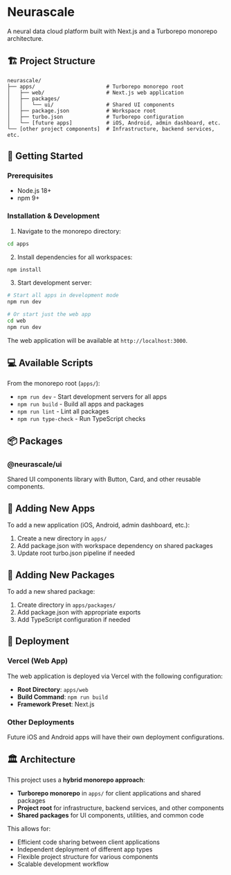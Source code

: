 # Neurascale

A neural data cloud platform built with Next.js and a Turborepo monorepo architecture.

## 🏗️ Project Structure

```
neurascale/
├── apps/                       # Turborepo monorepo root
│   ├── web/                    # Next.js web application
│   ├── packages/
│   │   └── ui/                 # Shared UI components
│   ├── package.json            # Workspace root
│   ├── turbo.json              # Turborepo configuration
│   └── [future apps]           # iOS, Android, admin dashboard, etc.
└── [other project components]  # Infrastructure, backend services, etc.
```

## 🚀 Getting Started

### Prerequisites

- Node.js 18+ 
- npm 9+

### Installation & Development

1. Navigate to the monorepo directory:
```bash
cd apps
```

2. Install dependencies for all workspaces:
```bash
npm install
```

3. Start development server:
```bash
# Start all apps in development mode
npm run dev

# Or start just the web app
cd web
npm run dev
```

The web application will be available at `http://localhost:3000`.

## 💻 Available Scripts

From the monorepo root (`apps/`):

- `npm run dev` - Start development servers for all apps
- `npm run build` - Build all apps and packages  
- `npm run lint` - Lint all packages
- `npm run type-check` - Run TypeScript checks

## 📦 Packages

### @neurascale/ui
Shared UI components library with Button, Card, and other reusable components.

## 🔧 Adding New Apps

To add a new application (iOS, Android, admin dashboard, etc.):

1. Create a new directory in `apps/`
2. Add package.json with workspace dependency on shared packages
3. Update root turbo.json pipeline if needed

## 🔧 Adding New Packages

To add a new shared package:

1. Create directory in `apps/packages/`
2. Add package.json with appropriate exports
3. Add TypeScript configuration if needed

## 🚀 Deployment

### Vercel (Web App)
The web application is deployed via Vercel with the following configuration:
- **Root Directory**: `apps/web`
- **Build Command**: `npm run build`
- **Framework Preset**: Next.js

### Other Deployments
Future iOS and Android apps will have their own deployment configurations.

## 🏛️ Architecture

This project uses a **hybrid monorepo approach**:
- **Turborepo monorepo** in `apps/` for client applications and shared packages
- **Project root** for infrastructure, backend services, and other components
- **Shared packages** for UI components, utilities, and common code

This allows for:
- Efficient code sharing between client applications
- Independent deployment of different app types
- Flexible project structure for various components
- Scalable development workflow